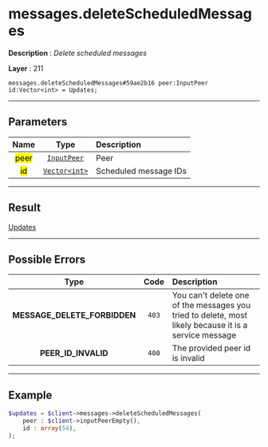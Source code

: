 # messages.deleteScheduledMessages

**Description** : *Delete scheduled messages*

**Layer** : 211

```tl
messages.deleteScheduledMessages#59ae2b16 peer:InputPeer id:Vector<int> = Updates;
```

---

## Parameters

| Name | Type | Description |
| :---: | :---: | :--- |
| <mark>peer</mark> | [`InputPeer`](type/InputPeer) | Peer |
| <mark>id</mark> | [`Vector<int>`](type/int) | Scheduled message IDs |

---

## Result

[Updates](type/Updates)

---

## Possible Errors

| Type | Code | Description |
| :---: | :---: | :--- |
| **MESSAGE_DELETE_FORBIDDEN** | `403` | You can't delete one of the messages you tried to delete, most likely because it is a service message |
| **PEER_ID_INVALID** | `400` | The provided peer id is invalid |

---

## Example

```php
$updates = $client->messages->deleteScheduledMessages(
	peer : $client->inputPeerEmpty(),
	id : array(54),
);
```